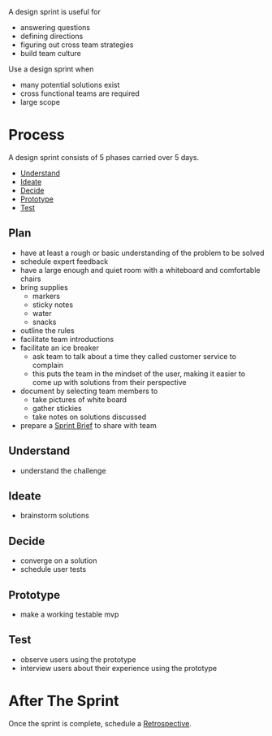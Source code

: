 A design sprint is useful for

- answering questions
- defining directions
- figuring out cross team strategies
- build team culture

Use a design sprint when

- many potential solutions exist
- cross functional teams are required
- large scope
# Process

A design sprint consists of 5 phases carried over 5 days.

- [Understand](##Understand)
- [Ideate](##Ideate)
- [Decide](##Decide)
- [Prototype](##Prototype)
- [Test](##Test)

## Plan

- have at least a rough or basic understanding of the problem to be solved
- schedule expert feedback
- have a large enough and quiet room with a whiteboard and comfortable chairs
- bring supplies
	- markers
	- sticky notes
	- water
	- snacks
- outline the rules
- facilitate team introductions
- facilitate an ice breaker
	- ask team to talk about a time they called customer service to complain
	- this puts the team in the mindset of the user, making it easier to come up with solutions from their perspective
- document by selecting team members to
	- take pictures of white board
	- gather stickies
	- take notes on solutions discussed
- prepare a [Sprint Brief](Tooling/Sprint%20Brief.md) to share with team

## Understand

- understand the challenge
## Ideate

- brainstorm solutions
## Decide

- converge on a solution
- schedule user tests
## Prototype

- make a working testable mvp
## Test

- observe users using the prototype
- interview users about their experience using the prototype

# After The Sprint

Once the sprint is complete, schedule a [Retrospective](Retrospective.md).
